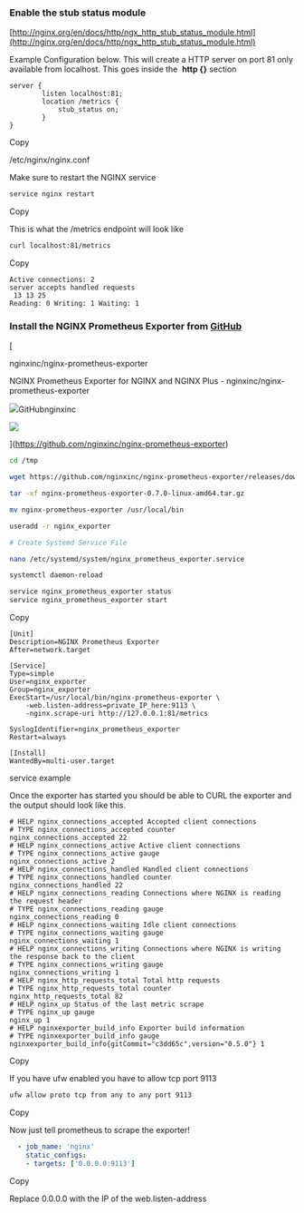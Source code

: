 ### Enable the stub status module

  
[http://nginx.org/en/docs/http/ngx_http_stub_status_module.html](http://nginx.org/en/docs/http/ngx_http_stub_status_module.html)

Example Configuration below. This will create a HTTP server on port 81 only available from localhost. This goes inside the  **http {}** section

```nginx
server { 
		listen localhost:81;
		location /metrics {
			stub_status on;
		}
}
```

Copy

/etc/nginx/nginx.conf

Make sure to restart the NGINX service

```bash
service nginx restart
```

Copy

This is what the /metrics endpoint will look like

```bash
curl localhost:81/metrics
```

Copy

```
Active connections: 2 
server accepts handled requests
 13 13 25 
Reading: 0 Writing: 1 Waiting: 1
```

### Install the NGINX Prometheus Exporter from [GitHub](https://github.com/nginxinc/nginx-prometheus-exporter)

[

nginxinc/nginx-prometheus-exporter

NGINX Prometheus Exporter for NGINX and NGINX Plus - nginxinc/nginx-prometheus-exporter

![](https://github.githubassets.com/favicon.ico)GitHubnginxinc

![](https://avatars0.githubusercontent.com/u/8629072?s=400&v=4)

](https://github.com/nginxinc/nginx-prometheus-exporter)

```bash
cd /tmp

wget https://github.com/nginxinc/nginx-prometheus-exporter/releases/download/v0.7.0/nginx-prometheus-exporter-0.7.0-linux-amd64.tar.gz

tar -xf nginx-prometheus-exporter-0.7.0-linux-amd64.tar.gz

mv nginx-prometheus-exporter /usr/local/bin

useradd -r nginx_exporter

# Create Systemd Service File

nano /etc/systemd/system/nginx_prometheus_exporter.service

systemctl daemon-reload

service nginx_prometheus_exporter status
service nginx_prometheus_exporter start
```

Copy

```
[Unit]
Description=NGINX Prometheus Exporter
After=network.target

[Service]
Type=simple
User=nginx_exporter
Group=nginx_exporter
ExecStart=/usr/local/bin/nginx-prometheus-exporter \
    -web.listen-address=private_IP_here:9113 \
    -nginx.scrape-uri http://127.0.0.1:81/metrics

SyslogIdentifier=nginx_prometheus_exporter
Restart=always

[Install]
WantedBy=multi-user.target
```

service example

Once the exporter has started you should be able to CURL the exporter and the output should look like this.

```promql
# HELP nginx_connections_accepted Accepted client connections
# TYPE nginx_connections_accepted counter
nginx_connections_accepted 22
# HELP nginx_connections_active Active client connections
# TYPE nginx_connections_active gauge
nginx_connections_active 2
# HELP nginx_connections_handled Handled client connections
# TYPE nginx_connections_handled counter
nginx_connections_handled 22
# HELP nginx_connections_reading Connections where NGINX is reading the request header
# TYPE nginx_connections_reading gauge
nginx_connections_reading 0
# HELP nginx_connections_waiting Idle client connections
# TYPE nginx_connections_waiting gauge
nginx_connections_waiting 1
# HELP nginx_connections_writing Connections where NGINX is writing the response back to the client
# TYPE nginx_connections_writing gauge
nginx_connections_writing 1
# HELP nginx_http_requests_total Total http requests
# TYPE nginx_http_requests_total counter
nginx_http_requests_total 82
# HELP nginx_up Status of the last metric scrape
# TYPE nginx_up gauge
nginx_up 1
# HELP nginxexporter_build_info Exporter build information
# TYPE nginxexporter_build_info gauge
nginxexporter_build_info{gitCommit="c3dd65c",version="0.5.0"} 1
```

Copy

If you have ufw enabled you have to allow tcp port 9113

```bash
ufw allow proto tcp from any to any port 9113
```

Copy

Now just tell prometheus to scrape the exporter!

```yaml
  - job_name: 'nginx'
    static_configs:
    - targets: ['0.0.0.0:9113']
```

Copy

Replace 0.0.0.0 with the IP of the web.listen-address